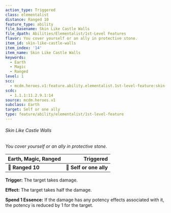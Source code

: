 ```yaml
---
action_type: Triggered
class: elementalist
distance: Ranged 10
feature_type: ability
file_basename: Skin Like Castle Walls
file_dpath: Abilities/Elementalist/1st-Level Features
flavor: You cover yourself or an ally in protective stone.
item_id: skin-like-castle-walls
item_index: '14'
item_name: Skin Like Castle Walls
keywords:
  - Earth
  - Magic
  - Ranged
level: 1
scc:
  - mcdm.heroes.v1:feature.ability.elementalist.1st-level-feature:skin-like-castle-walls
scdc:
  - 1.1.1:11.2.9.1:14
source: mcdm.heroes.v1
subclass: Earth
target: Self or one ally
type: feature/ability/elementalist/1st-level-feature
---
```


###### Skin Like Castle Walls

*You cover yourself or an ally in protective stone.*

| **Earth, Magic, Ranged** |           **Triggered** |
| ------------------------ | ----------------------: |
| **📏 Ranged 10**         | **🎯 Self or one ally** |

**Trigger:** The target takes damage.

**Effect:** The target takes half the damage.

**Spend 1 Essence:** If the damage has any potency effects associated with it, the potency is reduced by 1 for the target.
